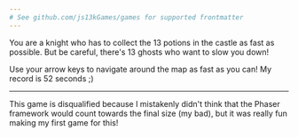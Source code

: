 ```yaml
---
# See github.com/js13kGames/games for supported frontmatter
---
```

You are a knight who has to collect the 13 potions in the castle as fast as possible. But be careful, there's 13 ghosts who want to slow you down!

Use your arrow keys to navigate around the map as fast as you can! My record is 52 seconds ;)

---

This game is disqualified because I mistakenly didn't think that the Phaser framework would count towards the final size (my bad), but it was really fun making my first game for this!